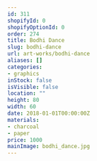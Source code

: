 ```yaml
---
id: 311
shopifyId: 0
shopifyOptionId: 0
order: 274
title: Bodhi Dance
slug: bodhi-dance
url: art-works/bodhi-dance
aliases: []
categories:
- graphics
inStock: false
isVisible: false
location: ""
height: 80
width: 60
date: 2018-01-01T00:00:00Z
materials:
- charcoal
- paper
price: 1000
mainImage: bodhi_dance.jpg
---
```

